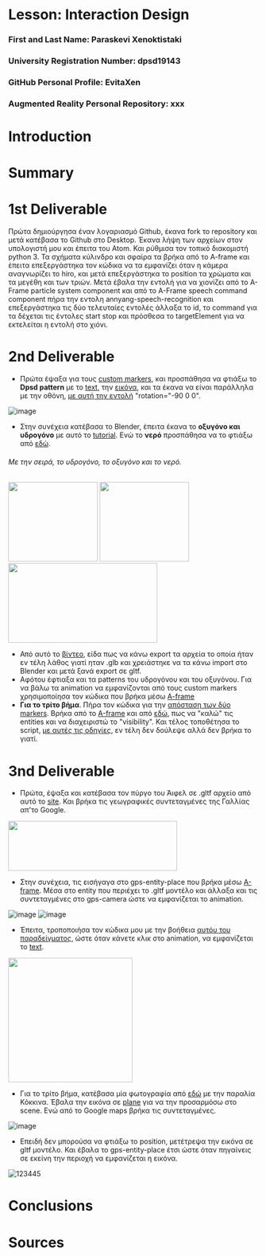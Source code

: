 # Lesson: Interaction Design

### First and Last Name: Paraskevi Xenoktistaki 
### University Registration Number: dpsd19143
### GitHub Personal Profile: EvitaXen 
### Augmented Reality Personal Repository: xxx

# Introduction

# Summary


# 1st Deliverable

Πρώτα δημιούργησα έναν λογαριασμό Github, έκανα fork το repository και μετά κατέβασα το Github στο Desktop. Έκανα λήψη των αρχείων στον υπολογιστή μου και έπειτα του Αtom. Και ρύθμισα τον τοπικό διακομιστή python 3. Τα σχήματα κύλινδρο και σφαίρα τα βρήκα από το A-frame και έπειτα επεξεργάστηκα τον κώδικα να τα εμφανίζει όταν η κάμερα αναγνωρίζει το hiro, και μετά επεξεργάστηκα το position τα χρώματα και τα μεγέθη και των τριών. Μετά έβαλα την εντολή για να χιονίζει από το Α-Frame particle system component και από το Α-Frame speech command component πήρα την εντολη annyang-speech-recognition και επεξεργάστηκα τις δύο τελευταίες εντολές άλλαξα το id, το command για τα δέχεται τις έντολες start stop και πρόσθεσα το targetElement για να εκτελείται η εντολή στο χιόνι.

# 2nd Deliverable

- Πρώτα έψαξα για τους [custom markers](https://www.oodlestechnologies.com/blogs/how-to-create-your-own-marker-for-ar-js/), και προσπάθησα να φτιάξω το **Dpsd pattern** με το [text](https://www.oodlestechnologies.com/blogs/how-to-create-your-own-marker-for-ar-js/), την [εικόνα](https://aframe.io/docs/1.3.0/primitives/a-image.html), και τα έκανα να είναι παράλληλα με την οθόνη, [με αυτή την εντολή](https://aframe.io/docs/1.3.0/primitives/a-plane.html) "rotation="-90 0 0".

![image](https://user-images.githubusercontent.com/101424559/168429705-9d94b501-5403-4cce-a1ee-f841f875bb1c.png)

- Στην συνέχεια κατέβασα το Βlender, έπειτα έκανα το **οξυγόνο και υδρογόνο** με αυτό το [tutorial](https://www.youtube.com/watch?v=hGdU3GgbTMY). Ενώ το **νερό** προσπάθησα να το φτιάξω από [εδώ](https://www.youtube.com/watch?v=8wB265I_MH0). 
###### Με την σειρά, το υδρογόνο, το οξυγόνο και το νερό. 
<img src="https://user-images.githubusercontent.com/101424559/168422982-f36a0fbc-7c9f-4e34-acd7-d9f80efad06a.png" width="180" height="160">
<img src="https://user-images.githubusercontent.com/101424559/168423006-a7ea0890-73f2-41fd-9242-f75c5e5755aa.png" width="180" height="160">
<img src="https://user-images.githubusercontent.com/101424559/168422765-91eed3da-8bda-4d14-a38b-10b0fa61f43e.png" width="300" height="160">

- Από αυτό το [βίντεο](https://www.youtube.com/watch?v=YSzbIWo1UWk), είδα πως να κάνω export τα αρχεία το οποία ήταν εν τέλη λάθος γιατί ηταν .glb και χρειάστηκε να τα κάνω import στο Βlender και μετά ξανά export σε gltf. 
- Αφότου έφτιαξα και τα patterns του υδρογόνου και του οξυγόνου. Για να βάλω τα animation να εμφανίζονται από τους custom markers χρησιμοποίησα τον κώδικα που βρήκα μέσω [A-frame](https://aframe.io/blog/arjs/)
- **Για το τρίτο βήμα**. Πήρα τον κώδικα για την [απόσταση των δύο markers](https://stackoverflow.com/questions/61239107/how-to-get-marker-position-x-y-ar-js). Βρήκα από το [Α-frame](https://aframe.io/docs/1.3.0/core/entity.html#properties) και από [εδώ](https://stackoverflow.com/questions/67578125/a-frame-show-gltf-model-if-variable-has-a-certain-value), πως να "καλώ" τις entities και να διαχειριστώ το "visibility". Και τέλος τοποθέτησα το script, [με αυτές τις οδηγίες](https://aframe.io/docs/0.8.0/introduction/writing-a-component.html), εν τέλη δεν δούλεψε αλλά δεν βρήκα το γιατί.

# 3nd Deliverable

- Πρώτα, έψαξα και κατέβασα τον πύργο του Άιφελ σε .gltf αρχείο από αυτό το [site](https://sketchfab.com/tags/eiffeltower). Και βρήκα τις γεωγραφικές συντεταγμένες της Γαλλίας απ'το Google.
<img src="https://user-images.githubusercontent.com/101424559/170276776-e293fc52-a5cc-4737-bc2d-74f8d5be790f.png" width="340" height="100">

- Στην συνέχεια, τις εισήγαγα στο gps-entity-place που βρήκα μέσω [A-frame](https://aframe.io/blog/arjs3/). Μέσα στο entity που περιέχει το .gltf μοντέλο και άλλαξα και τις συντεταγμένες στο gps-camera ώστε να εμφανίζεται το animation.

![image](https://user-images.githubusercontent.com/101424559/170736172-73a4fc02-e99c-41cb-92db-97d311b835a1.png)
![image](https://user-images.githubusercontent.com/101424559/170736101-f9013ceb-88a4-4a3f-9f88-f299c6e518fb.png)

- Έπειτα, τροποποιήσα τον κώδικα μου με την βοήθεια [αυτόυ του παραδείγματος](https://glitch.com/~salty-partner-1), ώστε όταν κάνετε κλικ στο animation, να εμφανίζεται το [text](https://aframe.io/docs/1.3.0/components/text.html#fonts2_kelsonsans).

<img src= "https://user-images.githubusercontent.com/101424559/170280485-381b5845-d1a2-4a7f-b6ee-115644654fc0.png" width="250" height="250">

- Για το τρίτο βήμα, κατέβασα μία φωτογραφία από [εδώ](https://www.greecevacationsearch.com/el/%CF%80%CE%B1%CF%81%CE%B1%CE%BB%CE%B9%CE%B1/%CE%9A%CF%8C%CE%BA%CE%BA%CE%B9%CE%BD%CE%B1/%CE%A3%CF%8D%CF%81%CE%BF%CF%82) με την παραλία Κόκκινα. Έβαλα την εικόνα σε [plane](https://aframe.io/docs/1.3.0/primitives/a-plane.html) για να την προσαρμόσω στο scene. Ενώ από το Google maps βρήκα τις συντεταγμένες.

![image](https://user-images.githubusercontent.com/101424559/170315984-c1516b88-055b-431f-816d-b412efab126b.png)


- Επειδή δεν μπορούσα να φτιάξω το position, μετέτρεψα την εικόνα σε gltf μοντέλο. Και έβαλα το gps-entity-place έτσι ώστε όταν πηγαίνεις σε εκείνη την περιοχή να εμφανίζεται η εικόνα.

![123445](https://user-images.githubusercontent.com/101424559/171712333-b344db3a-e773-41d3-b64d-48eb32aa23c2.png)



# Conclusions


# Sources
